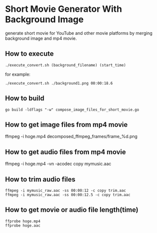 # Short Movie Generator With Background Image

generate short movie for YouTube and other movie platforms by merging background image and mp4 movie.

## How to execute

```
./execute_convert.sh (background_filename) (start_time)
```

for example:

```
./execute_convert.sh ./background1.png 00:00:18.6
```

## How to build

```
go build -ldflags "-w" compose_image_files_for_short_movie.go
```

## How to get image files from mp4 movie

ffmpeg -i hoge.mp4 decomposed_ffmpeg_frames/frame_%d.png

## How to get audio files from mp4 movie

ffmpeg -i hoge.mp4 -vn -acodec copy mymusic.aac

## How to trim audio files

```
ffmpeg -i mymusic_raw.aac -ss 00:00:12 -c copy trim.aac
ffmpeg -i mymusic_raw.aac -ss 00:00:12.5 -c copy trim.aac
```

## How to get movie or audio file length(time)

```
ffprobe hoge.mp4
ffprobe hoge.aac
```
